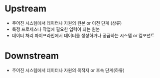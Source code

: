 # Upstream 
- 주어진 시스템에서 데이터나 자원의 원본 or 이전 단계 (상류)
- 특정 프로세스나 작업에 필요한 입력이 되는 원본
- 데이터 처리 파이프라인에서 데이터를 생성하거나 공급하는 시스텝 or 컴포넌트

# Downstream 
- 주어진 시스템에서 데이터나 자원의 목적지 or 후속 단계(하류)
